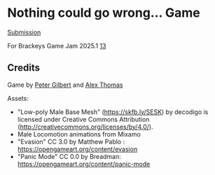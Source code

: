 # Nothing could go wrong... Game
[Submission](https://itch.io/jam/brackeys-13/rate/3349595)

For Brackeys Game Jam 2025.1 [13](https://itch.io/jam/brackeys-13)


## Credits
Game by [Peter Gilbert](https://github.com/petegilb) and [Alex Thomas](https://github.com/omeedthomas)


Assets: 
- "Low-poly Male Base Mesh" (https://skfb.ly/SESK) by decodigo is licensed under Creative Commons Attribution (http://creativecommons.org/licenses/by/4.0/).
- Male Locomotion animations from Mixamo
- "Evasion" CC 3.0 by Matthew Pablo : https://opengameart.org/content/evasion
- "Panic Mode" CC 0.0 by Breadman: https://opengameart.org/content/panic-mode
